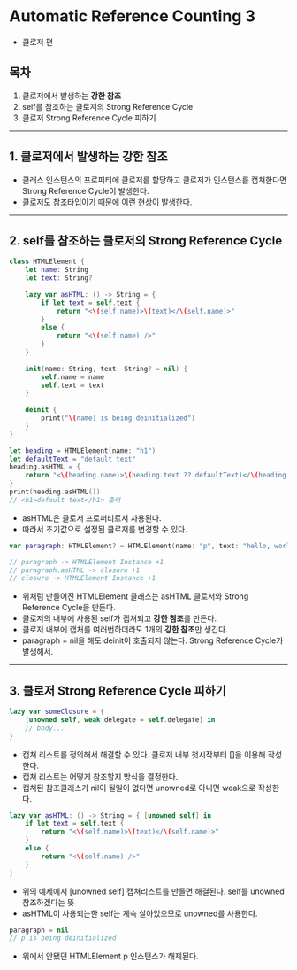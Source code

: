 # Automatic Reference Counting 3

- 클로저 편

## 목차
1. 클로저에서 발생하는 **강한 참조**
2. self를 참조하는 클로저의 Strong Reference Cycle
3. 클로저 Strong Reference Cycle 피하기

---

## 1. 클로저에서 발생하는 **강한 참조**
- 클래스 인스턴스의 프로퍼티에 클로저를 할당하고 클로저가 인스턴스를 캡쳐한다면 Strong Reference Cycle이 발생한다.
- 클로저도 참조타입이기 때문에 이런 현상이 발생한다.

---


## 2. self를 참조하는 클로저의 Strong Reference Cycle
```swift
class HTMLElement {
    let name: String
    let text: String?
    
    lazy var asHTML: () -> String = {
        if let text = self.text {
            return "<\(self.name)>\(text)</\(self.name)>"
        }
        else {
            return "<\(self.name) />"
        }
    }
    
    init(name: String, text: String? = nil) {
        self.name = name
        self.text = text
    }
    
    deinit {
        print("\(name) is being deinitialized")
    }
}

let heading = HTMLElement(name: "h1")
let defaultText = "default text"
heading.asHTML = {
    return "<\(heading.name)>\(heading.text ?? defaultText)</\(heading.name)>"
}
print(heading.asHTML())
// <h1>default text</h1> 출력
```

- asHTML은 클로저 프로퍼티로서 사용된다.
- 따라서 초기값으로 설정된 클로저를 변경할 수 있다.

```swift
var paragraph: HTMLElement? = HTMLElement(name: "p", text: "hello, world")

// paragraph -> HTMLElement Instance +1
// paragraph.asHTML -> closure +1
// closure -> HTMLElement Instance +1
```

- 위처럼 만들어진 HTMLElement 클래스는 asHTML 클로저와 Strong Reference Cycle을 만든다.
- 클로저의 내부에 사용된 self가 캡쳐되고 **강한 참조**를 만든다.
- 클로저 내부에 캡처를 여러번하더라도 1개의 **강한 참조**만 생긴다.
- paragraph = nil을 해도 deinit이 호출되지 않는다. Strong Reference Cycle가 발생해서.

---

## 3. 클로저 Strong Reference Cycle 피하기

```swift
lazy var someClosure = {
    [unowned self, weak delegate = self.delegate] in
    // body...
}
```

- 캡쳐 리스트를 정의해서 해결할 수 있다. 클로저 내부 첫시작부터 []을 이용해 작성한다.
- 캡쳐 리스트는 어떻게 참조할지 방식을 결정한다.
- 캡쳐된 참조클래스가 nil이 될일이 없다면 unowned로 아니면 weak으로 작성한다.


```swift
lazy var asHTML: () -> String = { [unowned self] in
    if let text = self.text {
        return "<\(self.name)>\(text)</\(self.name)>"
    }
    else {
        return "<\(self.name) />"
    }
}
```
- 위의 예제에서 [unowned self] 캡쳐리스트를 만들면 해결된다. self를 unowned 참조하겠다는 뜻
- asHTML이 사용되는한 self는 계속 살아있으므로 unowned를 사용한다.

```swift
paragraph = nil
// p is being deinitialized
```

- 위에서 안됐던 HTMLElement p 인스턴스가 해제된다.
